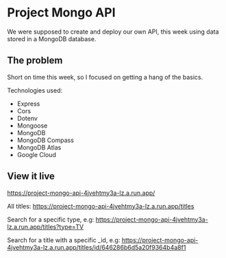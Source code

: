 # Project Mongo API

We were supposed to create and deploy our own API, this week using data stored in a MongoDB database. 

## The problem

Short on time this week, so I focused on getting a hang of the basics. 

Technologies used:
- Express
- Cors
- Dotenv
- Mongoose
- MongoDB 
- MongoDB Compass
- MongoDB Atlas
- Google Cloud

## View it live

https://project-mongo-api-4jvehtmy3a-lz.a.run.app/



All titles:
https://project-mongo-api-4jvehtmy3a-lz.a.run.app/titles

Search for a specific type, e.g:
https://project-mongo-api-4jvehtmy3a-lz.a.run.app/titles?type=TV

Search for a title with a specific _id, e.g:
https://project-mongo-api-4jvehtmy3a-lz.a.run.app/titles/id/646286b6d5a20f9364b4a8f1
